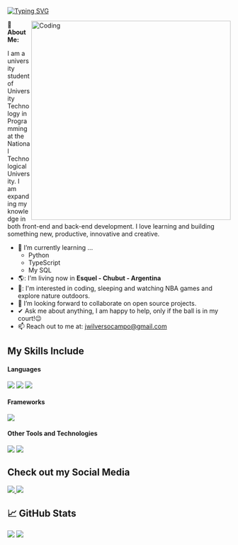 <a href="https://git.io/typing-svg"><img src="https://readme-typing-svg.herokuapp.com?font=Fira+Code&weight=600&size=30&duration=3000&pause=5000&color=851c73&center=true&vCenter=true&width=1000&lines=Hey+People%2C+I'm+Jeremias+Wilvers" alt="Typing SVG" /></a>

<img align="right" alt="Coding" width="450" src="https://cdn.dribbble.com/users/1162077/screenshots/3848914/programmer.gif">


**💫 About Me:**

I am a university student of University Technology in Programming at the National Technological University. I am expanding my knowledge in both front-end and back-end development. I love learning and building something new, productive, innovative and creative.

- 🌱 I’m currently learning ...
     - Python
     - TypeScript
     - My SQL
- 🌎: I'm living now in **Esquel - Chubut - Argentina**
- 🌴: I'm interested in coding, sleeping and watching NBA games and explore nature outdoors.
- 👯 I’m looking forward to collaborate on open source projects.
- ✔ Ask me about anything, I am happy to help, only if the ball is in my court!😉<br>
- 📫 Reach out to me at: <a href="jwilversocampo@gmail.com">jwilversocampo@gmail.com</a>


## **My Skills Include**

<h4> Languages </h4>
<span> 
  <img src="https://img.shields.io/badge/HTML5-E34F26?style=for-the-badge&logo=html5&logoColor=white">
  <img src="https://img.shields.io/badge/CSS3-1572B6?style=for-the-badge&logo=css3&logoColor=white">
  <img src="https://img.shields.io/badge/JavaScript-F7DF1E?style=for-the-badge&logo=javascript&logoColor=black">
</span>

<h4> Frameworks </h4>
<span>
  <img src="https://img.shields.io/badge/Bootstrap-563D7C?style=for-the-badge&logo=bootstrap&logoColor=white">
</span>

<h4> Other Tools and Technologies </h4>
<span>
  <img src="https://img.shields.io/badge/Git-F05032?style=for-the-badge&logo=git&logoColor=white">
  <img src="https://img.shields.io/badge/Visual_Studio_Code-0078D4?style=for-the-badge&logo=visual%20studio%20code&logoColor=white">
</span>


## **Check out my Social Media**
<span>
  <a href="https://www.instagram.com/jerewilvers_/">
    <img src="https://img.shields.io/badge/Instagram-%23E4405F.svg?style=for-the-badge&logo=Instagram&logoColor=white">
  </a>
  <a href="https://www.twitch.tv/juaramias">
    <img src="https://img.shields.io/badge/Twitch-%239146FF.svg?style=for-the-badge&logo=Twitch&logoColor=white">
  </a>
</span>


## **📈 GitHub Stats**

[![](https://github-readme-stats.vercel.app/api?username=jerewilvers&show_icons=true&theme=tokyonight&hide_border=true&locale=en)](https://github.com/jerewilvers)
[![](https://github-readme-streak-stats.herokuapp.com/?user=jerewilvers&theme=material-palenight)](https://github.com/jerewilvers)

